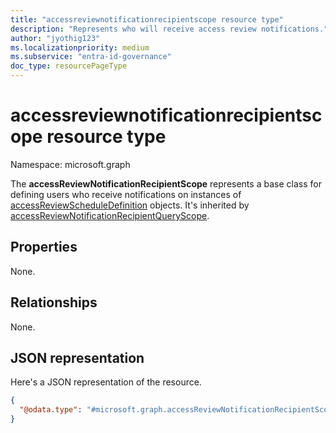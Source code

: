```yaml
---
title: "accessreviewnotificationrecipientscope resource type"
description: "Represents who will receive access review notifications."
author: "jyothig123"
ms.localizationpriority: medium
ms.subservice: "entra-id-governance"
doc_type: resourcePageType
---
```


# accessreviewnotificationrecipientscope resource type

Namespace: microsoft.graph

The **accessReviewNotificationRecipientScope** represents a base class for defining users who receive notifications on instances of [accessReviewScheduleDefinition](accessreviewscheduledefinition.md) objects. It's inherited by [accessReviewNotificationRecipientQueryScope](../resources/accessReviewNotificationRecipientQueryScope.md).
## Properties
None.

## Relationships
None.

## JSON representation
Here's a JSON representation of the resource.
<!-- {
  "blockType": "resource",
  "@odata.type": "microsoft.graph.accessReviewNotificationRecipientScope"
}
-->
``` json
{
  "@odata.type": "#microsoft.graph.accessReviewNotificationRecipientScope"
}
```

